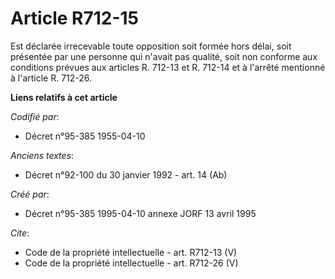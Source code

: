 # Article R712-15

Est déclarée irrecevable toute opposition soit formée hors délai, soit présentée par une personne qui n'avait pas qualité,
soit non conforme aux conditions prévues aux articles R. 712-13 et R. 712-14 et à l'arrêté mentionné à l'article R. 712-26.

**Liens relatifs à cet article**

_Codifié par_:

  - Décret n°95-385 1955-04-10

_Anciens textes_:

  - Décret n°92-100 du 30 janvier 1992 - art. 14 (Ab)

_Créé par_:

  - Décret n°95-385 1995-04-10 annexe JORF 13 avril 1995

_Cite_:

  - Code de la propriété intellectuelle - art. R712-13 (V)
  - Code de la propriété intellectuelle - art. R712-26 (V)

